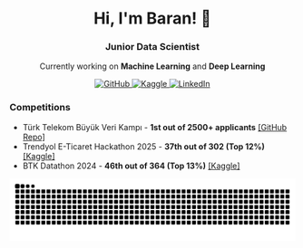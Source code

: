 <h1 align="center">Hi, I'm Baran! 👋</h1>
<h3 align="center">Junior Data Scientist</h3>

<p align="center">Currently working on <b>Machine Learning</b> and <b>Deep Learning</b></p>

<p align="center">
<a href="https://www.github.com/utkubarankapisiz">
    <img src="https://github.githubassets.com/images/modules/logos_page/GitHub-Mark.png" alt="GitHub" width="35" height="35">
</a>
<a href="https://www.kaggle.com/utkubarankapsz">
    <img src="https://www.kaggle.com/static/images/site-logo.png" alt="Kaggle" width=80" height="30">
</a>
<a href="https://www.linkedin.com/in/ubkapisiz">
    <img src="https://cdn.jsdelivr.net/gh/devicons/devicon/icons/linkedin/linkedin-original.svg" alt="LinkedIn" width="35" height="35">
</a>


### Competitions
- Türk Telekom Büyük Veri Kampı - **1st out of 2500+ applicants** [[GitHub Repo]](https://github.com/UtkuBaranKapisiz/tt-bootcamp/tree/ubeke/Capstone)
- Trendyol E-Ticaret Hackathon 2025 - **37th out of 302 (Top 12\%)** [[Kaggle]](https://www.kaggle.com/code/utkubarankapsz/trenyol-hackathon-2025-top-12)
- BTK Datathon 2024 - **46th out of 364 (Top 13\%)** [[Kaggle]](https://www.kaggle.com/code/utkubarankapsz/btk-datathon-2024-co-submission-private-5-92)



<picture>
  <source media="(prefers-color-scheme: dark)" srcset="https://raw.githubusercontent.com/utkubarankapisiz/utkubarankapisiz/output/github-contribution-grid-snake-dark.svg">
  <source media="(prefers-color-scheme: light)" srcset="https://raw.githubusercontent.com/utkubarankapisiz/utkubarankapisiz/output/github-contribution-grid-snake.svg">
  <img alt="github contribution grid snake animation" src="https://raw.githubusercontent.com/utkubarankapisiz/utkubarankapisiz/output/github-contribution-grid-snake.svg">
</picture>

